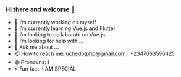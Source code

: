 ### Hi there and welcome 👋

- 🔭 I’m currently working on myself
- 🌱 I’m currently learning Vue.js and Flutter
- 👯 I’m looking to collaborate on Vue.js
- 🤔 I’m looking for help with ...
- 💬 Ask me about ...
- 📫 How to reach me: uchedotphp@gmail.com | +2347063596425
- 😄 Pronouns: I
- ⚡ Fun fact: I  AM SPECIAL
